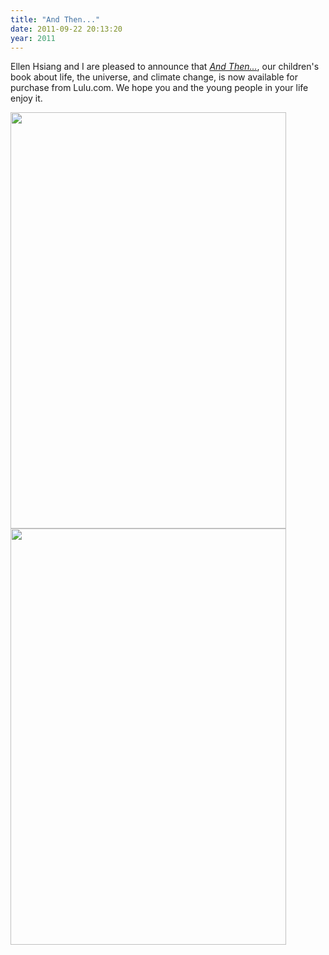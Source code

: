 ```yaml
---
title: "And Then..."
date: 2011-09-22 20:13:20
year: 2011
---
```

Ellen Hsiang and I are pleased to announce that <a href="http://www.lulu.com/product/paperback/and-then/17263384"><em>And Then...</em></a>, our children's book about life, the universe, and climate change, is now available for purchase from Lulu.com. We hope you and the young people in your life enjoy it.

<img title="AndThen_front" src="{{'/files/2011/09/AndThen_front.png' | relative_url}}" alt="" width="441" height="666" />

<img title="AndThen_back_small" src="{{'/files/2011/09/AndThen_back_small.png' | relative_url}}" alt="" width="441" height="666" />
